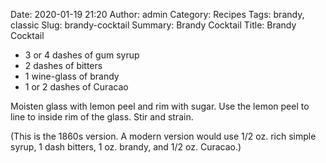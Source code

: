 Date: 2020-01-19 21:20
Author: admin
Category: Recipes
Tags: brandy, classic
Slug: brandy-cocktail
Summary: Brandy Cocktail
Title: Brandy Cocktail

* 3 or 4 dashes of gum syrup
* 2 dashes of bitters
* 1 wine-glass of brandy
* 1 or 2 dashes of Curacao

Moisten glass with lemon peel and rim with sugar. Use the lemon peel to line to inside rim of the glass. Stir and strain.

(This is the 1860s version. A modern version would use 1/2 oz. rich simple syrup, 1 dash bitters, 1 oz. brandy, and 1/2 oz. Curacao.)


